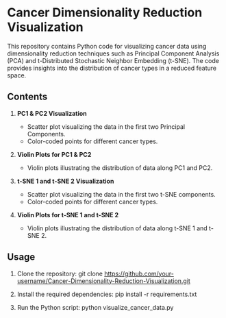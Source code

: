 # Cancer Dimensionality Reduction Visualization

This repository contains Python code for visualizing cancer data using dimensionality reduction techniques such as Principal Component Analysis (PCA) and t-Distributed Stochastic Neighbor Embedding (t-SNE). The code provides insights into the distribution of cancer types in a reduced feature space.

## Contents

1. **PC1 & PC2 Visualization**
   - Scatter plot visualizing the data in the first two Principal Components.
   - Color-coded points for different cancer types.

2. **Violin Plots for PC1 & PC2**
   - Violin plots illustrating the distribution of data along PC1 and PC2.

3. **t-SNE 1 and t-SNE 2 Visualization**
   - Scatter plot visualizing the data in the first two t-SNE components.
   - Color-coded points for different cancer types.

4. **Violin Plots for t-SNE 1 and t-SNE 2**
   - Violin plots illustrating the distribution of data along t-SNE 1 and t-SNE 2.

## Usage

1. Clone the repository:
   git clone https://github.com/your-username/Cancer-Dimensionality-Reduction-Visualization.git
   
2. Install the required dependencies:
   pip install -r requirements.txt

3. Run the Python script:
   python visualize_cancer_data.py
